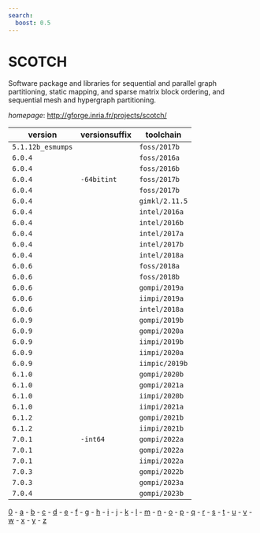 ```yaml
---
search:
  boost: 0.5
---
```

# SCOTCH

Software package and libraries for sequential and parallel graph partitioning, static mapping, and sparse matrix block ordering, and sequential mesh and hypergraph partitioning.

*homepage*: <http://gforge.inria.fr/projects/scotch/>

version | versionsuffix | toolchain
--------|---------------|----------
``5.1.12b_esmumps`` |  | ``foss/2017b``
``6.0.4`` |  | ``foss/2016a``
``6.0.4`` |  | ``foss/2016b``
``6.0.4`` | ``-64bitint`` | ``foss/2017b``
``6.0.4`` |  | ``foss/2017b``
``6.0.4`` |  | ``gimkl/2.11.5``
``6.0.4`` |  | ``intel/2016a``
``6.0.4`` |  | ``intel/2016b``
``6.0.4`` |  | ``intel/2017a``
``6.0.4`` |  | ``intel/2017b``
``6.0.4`` |  | ``intel/2018a``
``6.0.6`` |  | ``foss/2018a``
``6.0.6`` |  | ``foss/2018b``
``6.0.6`` |  | ``gompi/2019a``
``6.0.6`` |  | ``iimpi/2019a``
``6.0.6`` |  | ``intel/2018a``
``6.0.9`` |  | ``gompi/2019b``
``6.0.9`` |  | ``gompi/2020a``
``6.0.9`` |  | ``iimpi/2019b``
``6.0.9`` |  | ``iimpi/2020a``
``6.0.9`` |  | ``iimpic/2019b``
``6.1.0`` |  | ``gompi/2020b``
``6.1.0`` |  | ``gompi/2021a``
``6.1.0`` |  | ``iimpi/2020b``
``6.1.0`` |  | ``iimpi/2021a``
``6.1.2`` |  | ``gompi/2021b``
``6.1.2`` |  | ``iimpi/2021b``
``7.0.1`` | ``-int64`` | ``gompi/2022a``
``7.0.1`` |  | ``gompi/2022a``
``7.0.1`` |  | ``iimpi/2022a``
``7.0.3`` |  | ``gompi/2022b``
``7.0.3`` |  | ``gompi/2023a``
``7.0.4`` |  | ``gompi/2023b``

[0](../0/index.md) - [a](../a/index.md) - [b](../b/index.md) - [c](../c/index.md) - [d](../d/index.md) - [e](../e/index.md) - [f](../f/index.md) - [g](../g/index.md) - [h](../h/index.md) - [i](../i/index.md) - [j](../j/index.md) - [k](../k/index.md) - [l](../l/index.md) - [m](../m/index.md) - [n](../n/index.md) - [o](../o/index.md) - [p](../p/index.md) - [q](../q/index.md) - [r](../r/index.md) - [s](../s/index.md) - [t](../t/index.md) - [u](../u/index.md) - [v](../v/index.md) - [w](../w/index.md) - [x](../x/index.md) - [y](../y/index.md) - [z](../z/index.md)

